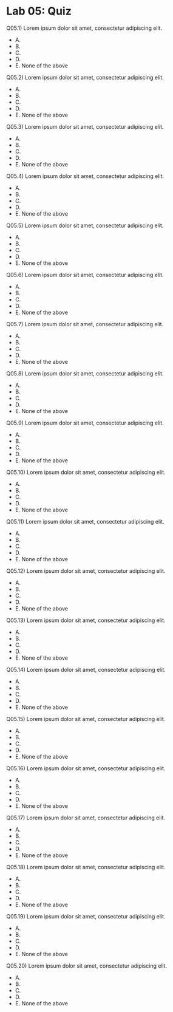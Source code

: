 # Lab 05: Quiz

Q05.1) Lorem ipsum dolor sit amet, consectetur adipiscing elit.

- A.
- B.
- C.
- D.
- E. None of the above

Q05.2) Lorem ipsum dolor sit amet, consectetur adipiscing elit.

- A.
- B.
- C.
- D.
- E. None of the above

Q05.3) Lorem ipsum dolor sit amet, consectetur adipiscing elit.

- A.
- B.
- C.
- D.
- E. None of the above

Q05.4) Lorem ipsum dolor sit amet, consectetur adipiscing elit.

- A.
- B.
- C.
- D.
- E. None of the above

Q05.5) Lorem ipsum dolor sit amet, consectetur adipiscing elit.

- A.
- B.
- C.
- D.
- E. None of the above

Q05.6) Lorem ipsum dolor sit amet, consectetur adipiscing elit.

- A.
- B.
- C.
- D.
- E. None of the above

Q05.7) Lorem ipsum dolor sit amet, consectetur adipiscing elit.

- A.
- B.
- C.
- D.
- E. None of the above

Q05.8) Lorem ipsum dolor sit amet, consectetur adipiscing elit.

- A.
- B.
- C.
- D.
- E. None of the above

Q05.9) Lorem ipsum dolor sit amet, consectetur adipiscing elit.

- A.
- B.
- C.
- D.
- E. None of the above

Q05.10) Lorem ipsum dolor sit amet, consectetur adipiscing elit.

- A.
- B.
- C.
- D.
- E. None of the above

Q05.11) Lorem ipsum dolor sit amet, consectetur adipiscing elit.

- A.
- B.
- C.
- D.
- E. None of the above

Q05.12) Lorem ipsum dolor sit amet, consectetur adipiscing elit.

- A.
- B.
- C.
- D.
- E. None of the above

Q05.13) Lorem ipsum dolor sit amet, consectetur adipiscing elit.

- A.
- B.
- C.
- D.
- E. None of the above

Q05.14) Lorem ipsum dolor sit amet, consectetur adipiscing elit.

- A.
- B.
- C.
- D.
- E. None of the above

Q05.15) Lorem ipsum dolor sit amet, consectetur adipiscing elit.

- A.
- B.
- C.
- D.
- E. None of the above

Q05.16) Lorem ipsum dolor sit amet, consectetur adipiscing elit.

- A.
- B.
- C.
- D.
- E. None of the above

Q05.17) Lorem ipsum dolor sit amet, consectetur adipiscing elit.

- A.
- B.
- C.
- D.
- E. None of the above

Q05.18) Lorem ipsum dolor sit amet, consectetur adipiscing elit.

- A.
- B.
- C.
- D.
- E. None of the above

Q05.19) Lorem ipsum dolor sit amet, consectetur adipiscing elit.

- A.
- B.
- C.
- D.
- E. None of the above

Q05.20) Lorem ipsum dolor sit amet, consectetur adipiscing elit.

- A.
- B.
- C.
- D.
- E. None of the above
